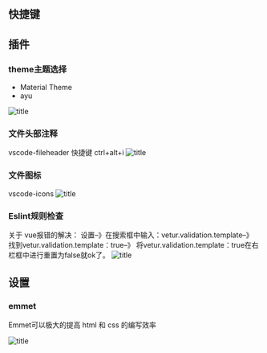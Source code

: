 
## 快捷键




## 插件

### theme主题选择
- Material Theme
- ayu

![title](https://i.loli.net/2019/10/25/9MbAcSnYfDRQ871.png)
	
### 文件头部注释
vscode-fileheader  快捷键 ctrl+alt+i
![title](https://i.loli.net/2019/10/25/rc2vkjewdCi1aUB.png)


### 文件图标
vscode-icons
![title](https://i.loli.net/2019/10/25/wUxogyPrvQJFnjS.png)



### Eslint规则检查


关于 vue报错的解决：
设置–》在搜索框中输入：vetur.validation.template–》
找到vetur.validation.template：true–》
将vetur.validation.template：true在右栏框中进行重置为false就ok了。 
![title](https://i.loli.net/2019/10/25/GkzQu8KayXUlZ9f.png)




## 设置

### emmet
Emmet可以极大的提高 html 和 css 的编写效率

![title](https://i.loli.net/2019/10/25/eH8lWXvGa1uhNRJ.png)












